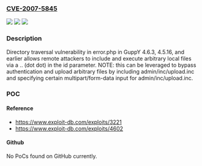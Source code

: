 ### [CVE-2007-5845](https://cve.mitre.org/cgi-bin/cvename.cgi?name=CVE-2007-5845)
![](https://img.shields.io/static/v1?label=Product&message=n%2Fa&color=blue)
![](https://img.shields.io/static/v1?label=Version&message=n%2Fa&color=blue)
![](https://img.shields.io/static/v1?label=Vulnerability&message=n%2Fa&color=brighgreen)

### Description

Directory traversal vulnerability in error.php in GuppY 4.6.3, 4.5.16, and earlier allows remote attackers to include and execute arbitrary local files via a .. (dot dot) in the id parameter.  NOTE: this can be leveraged to bypass authentication and upload arbitrary files by including admin/inc/upload.inc and specifying certain multipart/form-data input for admin/inc/upload.inc.

### POC

#### Reference
- https://www.exploit-db.com/exploits/3221
- https://www.exploit-db.com/exploits/4602

#### Github
No PoCs found on GitHub currently.

